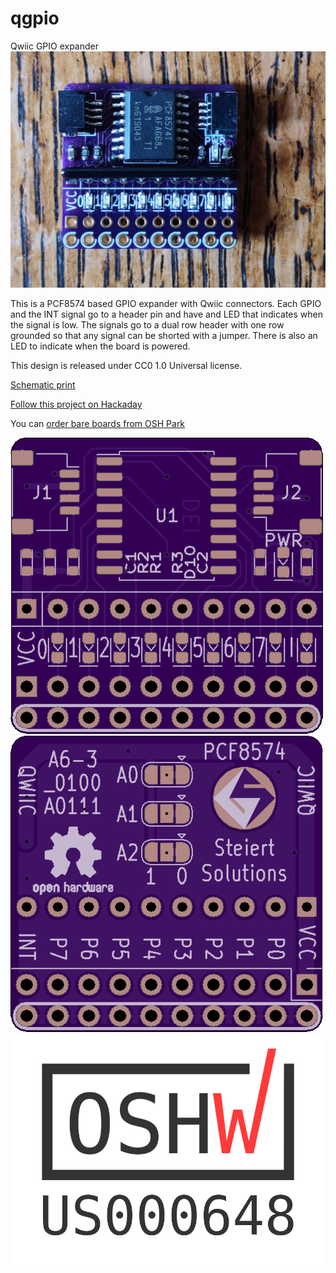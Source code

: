 # qgpio
Qwiic GPIO expander
![front picture](img/front.jpg)

This is a PCF8574 based GPIO expander with Qwiic connectors.
Each GPIO and the INT signal go to a header pin and have and LED that indicates when the signal is low.  The signals go to a dual row header with one row grounded so that any signal can be shorted with a jumper.  There is also an LED to indicate when the board is powered. 

This design is released under CC0 1.0 Universal license.

[Schematic print](qgpio.pdf)

[Follow this project on Hackaday](https://hackaday.io/project/173648-qgpio)

You can [order bare boards from OSH Park](https://oshpark.com/shared_projects/7lsaSVpY)

![front pcb](img/front.png)
![back pcb](img/back.png)
[![OSHWA US000648](img/OSHW_mark_US000648.png)](https://certification.oshwa.org/us000648.html)
